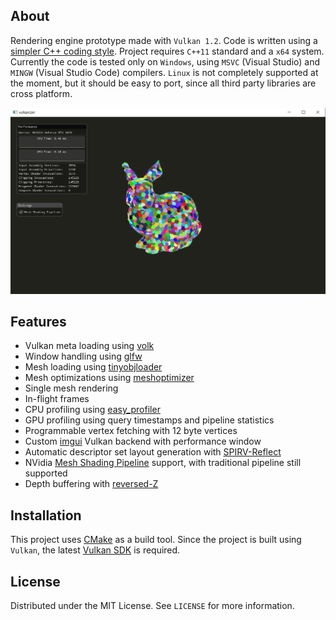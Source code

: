 ## About
Rendering engine prototype made with `Vulkan 1.2`. Code is written using a [simpler C++ coding style](https://gist.github.com/bkaradzic/2e39896bc7d8c34e042b). Project requires `C++11` standard and a `x64` system. Currently the code is tested only on `Windows`, using `MSVC` (Visual Studio) and `MINGW` (Visual Studio Code) compilers. `Linux` is not completely supported at the moment, but it should be easy to port, since all third party libraries are cross platform.

![Demo](https://github.com/milkru/data_resources/blob/main/vulkanizer/mesh_bunny.PNG)

## Features
* Vulkan meta loading using [volk](https://github.com/zeux/volk)
* Window handling using [glfw](https://github.com/glfw/glfw)
* Mesh loading using [tinyobjloader](https://github.com/tinyobjloader/tinyobjloader)
* Mesh optimizations using [meshoptimizer](https://github.com/zeux/meshoptimizer)
* Single mesh rendering
* In-flight frames
* CPU profiling using [easy_profiler](https://github.com/yse/easy_profiler)
* GPU profiling using query timestamps and pipeline statistics
* Programmable vertex fetching with 12 byte vertices
* Custom [imgui](https://github.com/ocornut/imgui) Vulkan backend with performance window
* Automatic descriptor set layout generation with [SPIRV-Reflect](https://github.com/KhronosGroup/SPIRV-Reflect)
* NVidia [Mesh Shading Pipeline](https://developer.nvidia.com/blog/introduction-turing-mesh-shaders/) support, with traditional pipeline still supported
* Depth buffering with [reversed-Z](https://developer.nvidia.com/content/depth-precision-visualized)

## Installation
This project uses [CMake](https://cmake.org/download/) as a build tool. Since the project is built using `Vulkan`, the latest [Vulkan SDK](https://vulkan.lunarg.com) is required.

## License
Distributed under the MIT License. See `LICENSE` for more information.
